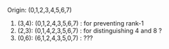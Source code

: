 Origin: (0,1,2,3,4,5,6,7)
1. (3,4): (0,1,2,4,3,5,6,7)  : for preventing rank-1
2. (2,3): (0,1,4,2,3,5,6,7)  : for distinguishing 4 and 8 ?
2. (0,6): (6,1,2,4,3,5,0,7)  : ???
